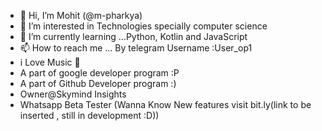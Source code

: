 - 👋 Hi, I’m Mohit (@m-pharkya)
- 👀 I’m interested in Technologies specially computer science
- 🌱 I’m currently learning ...Python, Kotlin and JavaScript
- 📫 How to reach me ... By telegram Username :User_op1
- i Love Music 🎵
- A part of google developer program :P
- A part of Github Developer program :)
- Owner@Skymind Insights
-  Whatsapp Beta Tester (Wanna Know New features visit bit.ly(link to be inserted , still in development :D))

<!---
m-pharkya/m-pharkya is a ✨ special ✨ repository because its `README.md` (this file) appears on your GitHub profile.
You can click the Preview link to take a look at your changes.
--->
